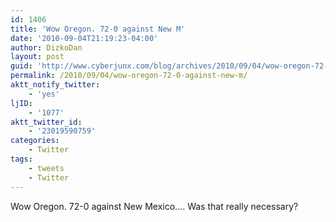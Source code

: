 ```yaml
---
id: 1406
title: 'Wow Oregon. 72-0 against New M'
date: '2010-09-04T21:19:23-04:00'
author: DizkoDan
layout: post
guid: 'http://www.cyberjunx.com/blog/archives/2010/09/04/wow-oregon-72-0-against-new-m/'
permalink: /2010/09/04/wow-oregon-72-0-against-new-m/
aktt_notify_twitter:
    - 'yes'
ljID:
    - '1077'
aktt_twitter_id:
    - '23019590759'
categories:
    - Twitter
tags:
    - tweets
    - Twitter
---
```


Wow Oregon. 72-0 against New Mexico…. Was that really necessary?